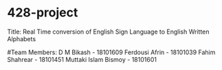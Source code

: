 # 428-project
Title:
Real Time conversion of English Sign Language to English Written Alphabets

#Team Members: 
D M Bikash - 18101609
Ferdousi Afrin - 18101039
Fahim Shahrear - 18101451
Muttaki Islam Bismoy - 18101601
